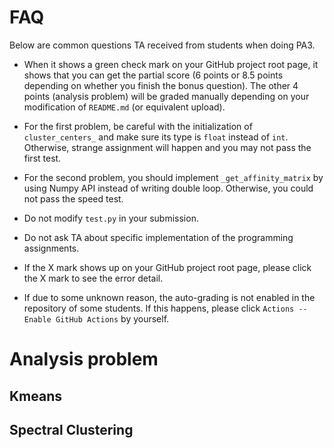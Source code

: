 # FAQ
Below are common questions TA received from students when doing PA3.

* When it shows a green check mark on your GitHub project root page, it shows that you can get the partial score (6 points or 8.5 points depending on whether you finish the bonus question). The other 4 points (analysis problem) will be graded manually depending on your modification of `README.md` (or equivalent upload).

* For the first problem, be careful with the initialization of `cluster_centers_` and make sure its type is `float` instead of `int`.
Otherwise, strange assignment will happen and you may not pass the first
test.

* For the second problem, you should implement `_get_affinity_matrix` by using Numpy API instead of writing double loop. Otherwise, you could not pass the speed test.

* Do not modify `test.py` in your submission.

* Do not ask TA about specific implementation of the programming assignments.

* If the X mark shows up on your GitHub project root page, please click the X mark to see the error detail.

* If due to some unknown reason, the auto-grading is not enabled in the repository of some students. If this happens, please click `Actions -- Enable GitHub Actions` by yourself.

# Analysis problem
## Kmeans

## Spectral Clustering